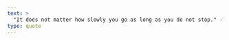 ```yaml
---
text: >
  "It does not matter how slowly you go as long as you do not stop." - Confucius
type: quote
---
```

